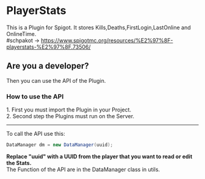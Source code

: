 # PlayerStats
This is a Plugin for Spigot. It stores Kills,Deaths,FirstLogin,LastOnline and OnlineTime. <br>
#schpakot -> https://www.spigotmc.org/resources/%E2%97%8F-playerstats-%E2%97%8F.73506/  <br>

<h2>Are you a developer?</h2>
Then you can use the API of the Plugin.

<h3>How to use the API</h3>
1. First you must import the Plugin in your Project. <br>
2. Second step the Plugins must run on the Server.
<hr>
To call the API use this:<br>

```java
DataManager dm = new DataManager(uuid);
```
<b>Replace "uuid" with a UUID from the player that you want to read or edit the Stats.</b><br>
The Function of the API are in the DataManager class in utils.
